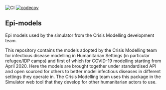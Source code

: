 ![CI](https://github.com/AIforGoodSimulator/epi-models/actions/workflows/workflow.yml/badge.svg)
[![codecov](https://codecov.io/gh/AIforGoodSimulator/epi-models/branch/main/graph/badge.svg?token=BJZ7D1YNTT)](https://codecov.io/gh/AIforGoodSimulator/epi-models)


## Epi-models
Epi models used by the simulator from the Crisis Modelling development team.

This repository contains the models adopted by the Crisis Modelling team for infectious disease modelling in Humanitarian Settings (in particular refugee/IDP camps) and first of which for COVID-19 modelling starting from April 2020. Here the models are brought together under standardised API and open sourced for others to better model infectious diseases in different settings they operate in. The Crisis Modelling team uses this package in the Simulator web tool that they develop for other humanitarian actors to use.

